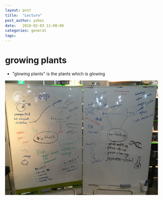 ```yaml
---
layout: post
title:  "Lecture"
post_author: yohei
date:   2018-02-03 11:00:00
categories: general
tags: 
---
```


# growing plants
- "glowing plants" is the plants which is glowing



![Image of BioHacking Mindmap](/images/What_is_BioHacking.jpg)
